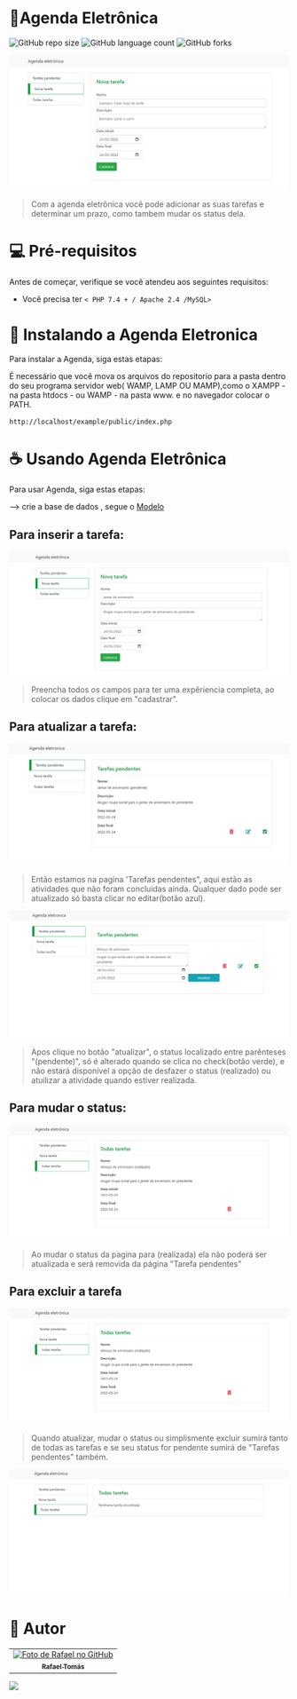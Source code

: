 # 📅Agenda Eletrônica

<!---Esses são exemplos. Veja https://shields.io para outras pessoas ou para personalizar este conjunto de escudos. Você pode querer incluir dependências, status do projeto e informações de licença aqui--->

![GitHub repo size](https://img.shields.io/github/repo-size/RafaelTomas/Desafio-PHP?style=flat&logo=appveyor)
![GitHub language count](https://img.shields.io/github/languages/count/RafaelTomas/Desafio-PHP?style=flat&logo=appveyor)
![GitHub forks](https://img.shields.io/github/forks/RafaelTomas/Desafio-PHP?style=flat&logo=appveyor)


<img src="./img_readme/Nova_tarefa.PNG" alt="imagem_inicial">

> Com a agenda eletrônica você pode adicionar as suas tarefas e determinar um prazo, como tambem mudar os status dela.


# 💻 Pré-requisitos

Antes de começar, verifique se você atendeu aos seguintes requisitos:

* Você precisa ter  `< PHP 7.4 + / Apache 2.4 /MySQL>`

# 🚀 Instalando a Agenda Eletronica

Para instalar a Agenda, siga estas etapas:

É necessário que você mova os arquivos do repositorio para a pasta dentro do seu programa servidor web( WAMP, LAMP OU MAMP),como o XAMPP - na pasta htdocs - ou WAMP - na pasta www. 
e no navegador colocar o PATH.

```
http://localhost/example/public/index.php
```

# ☕ Usando Agenda Eletrônica

Para usar Agenda, siga estas etapas:

 --> crie a base de dados , segue o [Modelo](db.sql)

## Para inserir a tarefa:

<img src="./img_readme/criar.png" alt="criar">

>Preencha todos os campos para ter uma expêriencia completa, ao colocar os dados clique em "cadastrar".

## Para atualizar a tarefa:

<img src="./img_readme/inserir.png" alt="inserir">

>Então estamos na pagina 'Tarefas pendentes", aqui estão as atividades que não foram concluidas ainda. Qualquer dado pode ser atualizado só basta clicar no editar(botão azul). 

<img src="./img_readme/atualizando.png" alt="atualizazndo">

>Apos clique no botão "atualizar", o status localizado entre parênteses "(pendente)", só é alterado quando se clica no check(botão verde), e não estará disponível a opção de desfazer o status (realizado) ou atuilizar a atividade quando estiver realizada.

## Para mudar o status:

<img src="./img_readme/status.png" alt="status">

>Ao mudar o status da pagina para (realizada) ela não poderá ser atualizada e será removida da página "Tarefa pendentes"
## Para excluir a tarefa


<img src="./img_readme/status.png" alt="status">

> Quando atualizar, mudar o status ou simplismente excluir sumirá tanto de todas as tarefas e se seu status for pendente sumirá de "Tarefas pendentes" também. 

<img src="./img_readme/excluir.png" alt="excluir">

# 🤝 Autor

<table>
  <tr>
    <td align="center">
      <a href="#">
        <img src="https://avatars.githubusercontent.com/u/73807228?v=4" width="100px;" alt="Foto de Rafael no GitHub"/><br>
        <sub>
          <b>Rafael Tomás</b>
        </sub>
      </a>
    </td>
    
  </tr>
</table>
	
  <a href="https://www.linkedin.com/in/rafaeltomass/" target="_blank"><img src="https://img.shields.io/badge/-LinkedIn-%230077B5?style=for-the-badge&logo=linkedin&logoColor=white" target="_blank"></a> 
